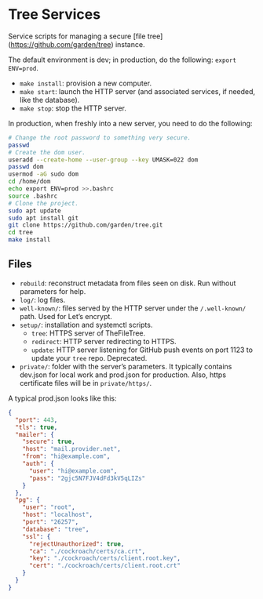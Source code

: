 # Tree Services

Service scripts for managing a secure [file tree] (https://github.com/garden/tree) instance.

The default environment is dev; in production, do the following: `export ENV=prod`.

- `make install`: provision a new computer.
- `make start`: launch the HTTP server (and associated services, if needed, like the database).
- `make stop`: stop the HTTP server.

In production, when freshly into a new server, you need to do the following:

```bash
# Change the root password to something very secure.
passwd
# Create the dom user.
useradd --create-home --user-group --key UMASK=022 dom
passwd dom
usermod -aG sudo dom
cd /home/dom
echo export ENV=prod >>.bashrc
source .bashrc
# Clone the project.
sudo apt update
sudo apt install git
git clone https://github.com/garden/tree.git
cd tree
make install
```

## Files

- `rebuild`: reconstruct metadata from files seen on disk. Run without parameters for help.
- `log/`: log files.
- `well-known/`: files served by the HTTP server under the `/.well-known/` path. Used for Let’s encrypt.
- `setup/`: installation and systemctl scripts.
  - `tree`: HTTPS server of TheFileTree.
  - `redirect`: HTTP server redirecting to HTTPS.
  - `update`: HTTP server listening for GitHub push events on port 1123 to update your `tree` repo. Deprecated.
- `private/`: folder with the server’s parameters. It typically contains dev.json for local work and prod.json for production. Also, https certificate files will be in `private/https/`.

A typical prod.json looks like this:

```json
{
  "port": 443,
  "tls": true,
  "mailer": {
    "secure": true,
    "host": "mail.provider.net",
    "from": "hi@example.com",
    "auth": {
      "user": "hi@example.com",
      "pass": "2gjc5N7FJV4dFd3kV5qLIZs"
    }
  },
  "pg": {
    "user": "root",
    "host": "localhost",
    "port": "26257",
    "database": "tree",
    "ssl": {
      "rejectUnauthorized": true,
      "ca": "./cockroach/certs/ca.crt",
      "key": "./cockroach/certs/client.root.key",
      "cert": "./cockroach/certs/client.root.crt"
    }
  }
}
```
